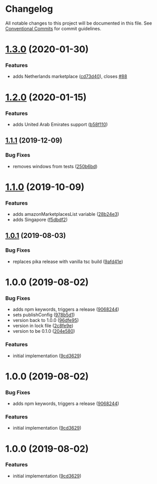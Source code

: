 # Changelog

All notable changes to this project will be documented in this file. See
[Conventional Commits](https://conventionalcommits.org) for commit guidelines.

# [1.3.0](https://github.com/ScaleLeap/amazon-marketplaces/compare/v1.2.0...v1.3.0) (2020-01-30)


### Features

* adds Netherlands marketplace ([cd73d40](https://github.com/ScaleLeap/amazon-marketplaces/commit/cd73d40e1772e001531783879dc0002bb711952a)), closes [#88](https://github.com/ScaleLeap/amazon-marketplaces/issues/88)

# [1.2.0](https://github.com/ScaleLeap/amazon-marketplaces/compare/v1.1.1...v1.2.0) (2020-01-15)


### Features

* adds United Arab Emirates support ([b58f110](https://github.com/ScaleLeap/amazon-marketplaces/commit/b58f110de7e220ba8d453d4ec94ffb1a786b1514))

## [1.1.1](https://github.com/ScaleLeap/amazon-marketplaces/compare/v1.1.0...v1.1.1) (2019-12-09)


### Bug Fixes

* removes windows from tests ([250b6bd](https://github.com/ScaleLeap/amazon-marketplaces/commit/250b6bd6805a1d619a1b328b9b5537e749b0ef9e))

# [1.1.0](https://github.com/ScaleLeap/amazon-marketplaces/compare/v1.0.2...v1.1.0) (2019-10-09)


### Features

* adds amazonMarketplacesList variable ([28b24e3](https://github.com/ScaleLeap/amazon-marketplaces/commit/28b24e3))
* adds Singapore ([f5dbdf2](https://github.com/ScaleLeap/amazon-marketplaces/commit/f5dbdf2))

## [1.0.1](https://gitlab.com/ScaleLeap/amazon-marketplaces/compare/v1.0.0...v1.0.1) (2019-08-03)


### Bug Fixes

* replaces pika release with vanilla tsc build ([9afd41e](https://gitlab.com/ScaleLeap/amazon-marketplaces/commit/9afd41e))

# 1.0.0 (2019-08-02)


### Bug Fixes

* adds npm keywords, triggers a release ([9068244](https://gitlab.com/ScaleLeap/amazon-marketplaces/commit/9068244))
* sets publishConfig ([978b5d1](https://gitlab.com/ScaleLeap/amazon-marketplaces/commit/978b5d1))
* version back to 1.0.0 ([96dfe95](https://gitlab.com/ScaleLeap/amazon-marketplaces/commit/96dfe95))
* version in lock file ([2c8fe9e](https://gitlab.com/ScaleLeap/amazon-marketplaces/commit/2c8fe9e))
* version to be 0.1.0 ([204e580](https://gitlab.com/ScaleLeap/amazon-marketplaces/commit/204e580))


### Features

* initial implementation ([9cd3629](https://gitlab.com/ScaleLeap/amazon-marketplaces/commit/9cd3629))

# 1.0.0 (2019-08-02)


### Bug Fixes

* adds npm keywords, triggers a release ([9068244](https://gitlab.com/ScaleLeap/amazon-marketplaces/commit/9068244))


### Features

* initial implementation ([9cd3629](https://gitlab.com/ScaleLeap/amazon-marketplaces/commit/9cd3629))

# 1.0.0 (2019-08-02)


### Features

* initial implementation ([9cd3629](https://gitlab.com/ScaleLeap/amazon-marketplaces/commit/9cd3629))
